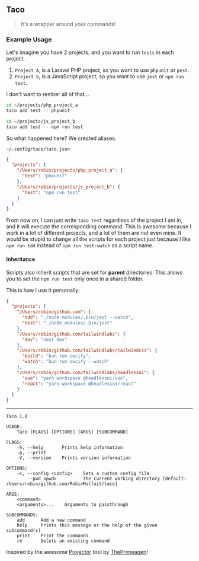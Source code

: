 ## Taco

> It's a wrapper around your commands!

### Example Usage

Let's imagine you have 2 projects, and you want to run `tests` in each project.

1. `Project A`, is a Laravel PHP project, so you want to use `phpunit` or `pest`.
2. `Project b`, is a JavaScript project, so you want to use `jest` or `npm run test`.

I don't want to rember all of that...

```sh
cd ~/projects/php_project_a
taco add test -- phpunit

cd ~/projects/js_project_b
taco add test -- npm run test
```

So what happened here? We created aliases.

`~/.config/taco/taco.json`
```json
{
  "projects": {
    "/Users/robin/projects/php_project_a": {
      "test": "phpunit"
    },
    "/Users/robin/projects/js_project_b": {
      "test": "npm run test"
    }
  }
}
```

From now on, I can just write `taco test` regardless of the project I am in, and it will execute the corresponding command. This is awesome because I work
in a lot of different projects, and a lot of them are not even mine. It would be stupid to change all the scripts for each project just because I like `npm run tdd` instead of `npm run test:watch` as a script name.

#### Inheritance

Scripts also inherit scripts that are set for **parent** directories. This allows you to set the `npm run test` only once in a shared folder.

This is how I use it personally:

```json
{
  "projects": {
    "/Users/robin/github.com": {
      "tdd": "./node_modules/.bin/jest --watch",
      "test": "./node_modules/.bin/jest"
    },
    "/Users/robin/github.com/tailwindlabs": {
      "dev": "next dev"
    },
    "/Users/robin/github.com/tailwindlabs/tailwindcss": {
      "build": "bun run swcify",
      "watch": "bun run swcify --watch"
    },
    "/Users/robin/github.com/tailwindlabs/headlessui": {
      "vue": "yarn workspace @headlessui/vue",
      "react": "yarn workspace @headlessui/react"
    }
  }
}
```

---

```
Taco 1.0

USAGE:
    Taco [FLAGS] [OPTIONS] [ARGS] [SUBCOMMAND]

FLAGS:
    -h, --help       Prints help information
    -p, --print
    -V, --version    Prints version information

OPTIONS:
    -c, --config <config>    Sets a custom config file
        --pwd <pwd>          The current working directory [default: /Users/robin/github.com/RobinMalfait/taco]

ARGS:
    <command>
    <arguments>...    Arguments to passthrough

SUBCOMMANDS:
    add      Add a new command
    help     Prints this message or the help of the given subcommand(s)
    print    Print the commands
    rm       Delete an existing command
```

Inspired by the awesome [Projector](https://github.com/ThePrimeagen/projector) tool by [ThePrimeagen](https://github.com/ThePrimeagen)!
